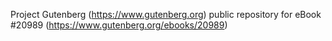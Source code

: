 Project Gutenberg (https://www.gutenberg.org) public repository for eBook #20989 (https://www.gutenberg.org/ebooks/20989)
